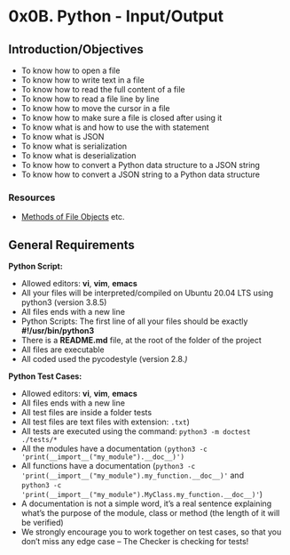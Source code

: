 # 0x0B. Python - Input/Output

## Introduction/Objectives
* To know how to open a file
* To know how to write text in a file
* To know how to read the full content of a file
* To know how to read a file line by line
* To know how to move the cursor in a file
* To know how to make sure a file is closed after using it
* To know what is and how to use the with statement
* To know what is JSON
* To know what is serialization
* To know what is deserialization
* To know how to convert a Python data structure to a JSON string
* To know how to convert a JSON string to a Python data structure

### Resources
* [Methods of File Objects](https://docs.python.org/3/tutorial/inputoutput.html#reading-and-writing-files) etc.

## General Requirements
**Python Script:**
* Allowed editors: **vi**, **vim**, **emacs**
* All your files will be interpreted/compiled on Ubuntu 20.04 LTS using python3 (version 3.8.5)
* All files ends with a new line
* Python Scripts: The first line of all your files should be exactly **#!/usr/bin/python3**
* There is a **README.md** file, at the root of the folder of the project
* All files are executable
* All coded used the pycodestyle (version 2.8.*)*

**Python Test Cases:**
* Allowed editors: **vi**, **vim**, **emacs**
* All files ends with a new line
* All test files are inside a folder tests
* All test files are text files with extension: ``.txt``)
* All tests are executed using the command: ``python3 -m doctest ./tests/*``
* All the modules have a documentation ``(python3 -c 'print(__import__("my_module").__doc__)')``
* All functions have a documentation (``python3 -c 'print(__import__("my_module").my_function.__doc__)'`` and <br> ``python3 -c 'print(__import__("my_module").MyClass.my_function.__doc__)'``)
* A documentation is not a simple word, it’s a real sentence explaining what’s the purpose of the module, class or method (the length of it will be verified)
* We strongly encourage you to work together on test cases, so that you don’t miss any edge case – The Checker is checking for tests!
